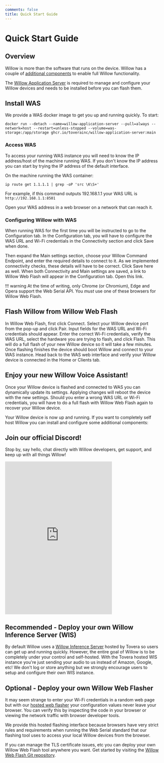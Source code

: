```yaml
---
comments: false
title: Quick Start Guide
---
```


# Quick Start Guide

## Overview
Willow is more than the software that runs on the device. Willow has a couple of [additional components](willow-components.md) to enable full Willow functionality.

The [Willow Application Server](components/willow-application-server.md) is required to manage and configure your Willow devices and needs to be installed before you can flash them.

## Install WAS
We provide a WAS docker image to get you up and running quickly. To start:

```
docker run --detach --name=willow-application-server --pull=always --network=host --restart=unless-stopped --volume=was-storage:/app/storage ghcr.io/toverainc/willow-application-server:main
```

### Access WAS

To access your running WAS instance you will need to know the IP address/host of the machine running WAS. If you don't know the IP address you can start by trying the IP address of the default interface.

On the machine running the WAS container:

```
ip route get 1.1.1.1 | grep -oP 'src \K\S+'
```

For example, if this command outputs 192.168.1.1 your WAS URL is ```http://192.168.1.1:8501```

Open your WAS address in a web browser on a network that can reach it.

### Configuring Willow with WAS

When running WAS for the first time you will be instructed to go to the Configuration tab. In the Configuration tab, you will have to configure the WAS URL and Wi-Fi credentials in the Connectivity section and click Save when done. 

Then expand the Main settings section, choose your Willow Command Endpoint, and enter the required details to connect to it. As we implemented connectivity checks, these details will have to be correct. Click Save here as well. When both Connectivity and Main settings are saved, a link to Willow Web Flash will appear in the Configuration tab. Open this link.

!!! warning
    At the time of writing, only Chrome (or Chromium), Edge and Opera support the Web Serial API. You *must* use one of these browsers for Willow Web Flash.

## Flash Willow from Willow Web Flash

In Willow Web Flash, first click Connect. Select your Willow device port from the pop-up and click Pair. Input fields for the WAS URL and Wi-Fi credentials should appear. Enter the correct Wi-Fi credentials, verify the WAS URL, select the hardware you are trying to flash, and click Flash. This will do a full flash of your new Willow device so it will take a few minutes. Once flashing finishes the device should boot Willow and connect to your WAS instance. Head back to the WAS web interface and verify your Willow device is connected in the Home or Clients tab.

## Enjoy your new Willow Voice Assistant!

Once your Willow device is flashed and connected to WAS you can dynamically update its settings. Applying changes will reboot the device with the new settings. Should you enter a wrong WAS URL or Wi-Fi credentials, you will have to do a full flash with Willow Web Flash again to recover your Willow device.

Your Willow device is now up and running. If you want to completely self host Willow you can install and configure some additional components:

## Join our official Discord!

Stop by, say hello, chat directly with Willow developers, get support, and keep up with all things Willow!

<iframe src="https://discord.com/widget?id=1161666824178503720&theme=dark" width="350" height="500" allowtransparency="true" frameborder="0" sandbox="allow-popups allow-popups-to-escape-sandbox allow-same-origin allow-scripts"></iframe>

## Recommended - Deploy your own Willow Inference Server (WIS)

By default Willow uses a [Willow Inference Server](components/willow-inference-server.md) hosted by Tovera so users can get up and running quickly. However, the entire goal of Willow is to be completely under your control and self-hosted. With the Tovera hosted WIS instance you're just sending your audio to us instead of Amazon, Google, etc! We don't log or store anything but we strongly encourage users to setup and configure their own WIS instance.

## Optional - Deploy your own Willow Web Flasher

It may seem strange to enter your Wi-Fi credentials in a random web page but with our [hosted web flasher](https://flash.heywillow.io) your configuration values never leave your browser. You can verify this by inspecting the code in your browser or viewing the network traffic with browser developer tools.

We provide this hosted flashing interface because browsers have very strict rules and requirements when running the Web Serial standard that our flashing tool uses to access your local Willow devices from the browser.

If you can manage the TLS certificate issues, etc you can deploy your own Willow Web Flash tool anywhere you want. Get started by visiting the [Willow Web Flash Git repository](https://github.com/toverainc/willow-web-flash).
